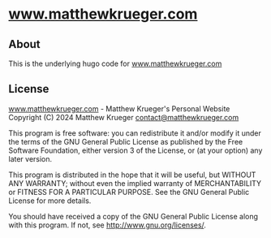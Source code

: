 # www.matthewkrueger.com

## About
This is the underlying hugo code for www.matthewkrueger.com

## License
www.matthewkrueger.com - Matthew Krueger's Personal Website
Copyright (C) 2024  Matthew Krueger <contact@matthewkrueger.com>

This program is free software: you can redistribute it and/or modify
it under the terms of the GNU General Public License as published by
the Free Software Foundation, either version 3 of the License, or
(at your option) any later version.

This program is distributed in the hope that it will be useful,
but WITHOUT ANY WARRANTY; without even the implied warranty of
MERCHANTABILITY or FITNESS FOR A PARTICULAR PURPOSE.  See the
GNU General Public License for more details.

You should have received a copy of the GNU General Public License
along with this program.  If not, see <http://www.gnu.org/licenses/>.
